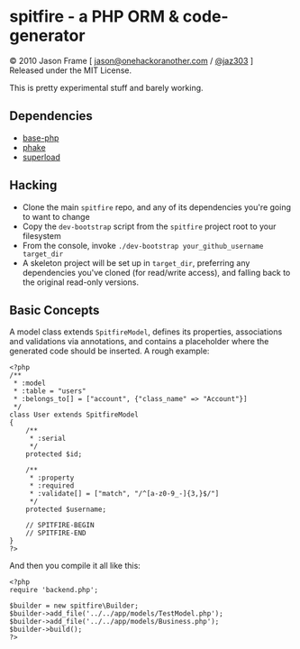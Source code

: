 spitfire - a PHP ORM & code-generator
=====================================

&copy; 2010 Jason Frame [ [jason@onehackoranother.com](mailto:jason@onehackoranother.com) / [@jaz303](http://twitter.com/jaz303) ]  
Released under the MIT License.

This is pretty experimental stuff and barely working.

Dependencies
------------

  * [base-php]("http://github.com/jaz303/base-php")
  * [phake]("http://github.com/jaz303/phake")
  * [superload]("http://github.com/jaz303/superload")

Hacking
-------

  * Clone the main `spitfire` repo, and any of its dependencies you're going to want to change
  * Copy the `dev-bootstrap` script from the `spitfire` project root to your filesystem
  * From the console, invoke `./dev-bootstrap your_github_username target_dir`
  * A skeleton project will be set up in `target_dir`, preferring any dependencies you've cloned (for read/write access), and falling back to the original read-only versions.

Basic Concepts
--------------

A model class extends `SpitfireModel`, defines its properties, associations and validations via annotations, and contains a placeholder where the generated code should be inserted. A rough example:

    <?php
    /**
     * :model
     * :table = "users"
     * :belongs_to[] = ["account", {"class_name" => "Account"}]
     */
    class User extends SpitfireModel
    {
        /** 
         * :serial
         */
        protected $id;
        
        /**
         * :property
         * :required
         * :validate[] = ["match", "/^[a-z0-9_-]{3,}$/"]
         */
        protected $username;
    
        // SPITFIRE-BEGIN
        // SPITFIRE-END
    }
    ?>
    
And then you compile it all like this:

    <?php
    require 'backend.php';

    $builder = new spitfire\Builder;
    $builder->add_file('../../app/models/TestModel.php');
    $builder->add_file('../../app/models/Business.php');
    $builder->build();
    ?>
